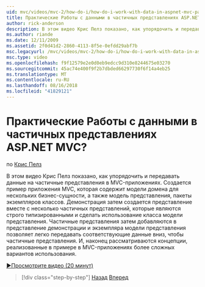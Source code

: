 ```yaml
---
uid: mvc/videos/mvc-2/how-do-i/how-do-i-work-with-data-in-aspnet-mvc-partial-views
title: Практические Работы с данными в частичных представлениях ASP.NET MVC? | Документы Майкрософт
author: rick-anderson
description: В этом видео Крис Пелз показано, как упорядочить и передавать данные на частичные представления в MVC-приложениях. Создается пример приложения MVC, которая содержит домен...
ms.author: riande
ms.date: 12/11/2009
ms.assetid: 2f0d41d2-2860-4113-8f5e-0efdd29abf7b
msc.legacyurl: /mvc/videos/mvc-2/how-do-i/how-do-i-work-with-data-in-aspnet-mvc-partial-views
msc.type: video
ms.openlocfilehash: f9f12579e2e0d0eb9edcc9d310e8244675e03270
ms.sourcegitcommit: 45ac74e400f9f2b7dbded66297730f6f14a4eb25
ms.translationtype: MT
ms.contentlocale: ru-RU
ms.lasthandoff: 08/16/2018
ms.locfileid: "41829121"
---
```

<a name="how-do-i-work-with-data-in-aspnet-mvc-partial-views"></a>Практические Работы с данными в частичных представлениях ASP.NET MVC?
====================
по [Крис Пелз](https://twitter.com/chrispels)

В этом видео Крис Пелз показано, как упорядочить и передавать данные на частичные представления в MVC-приложениях. Создается пример приложения MVC, которая содержит модели домена для нескольких бизнес-сущности, а также модель представления, пакеты экземпляров классов. Демонстрация затем создается представление вместе с несколько частичных представлений, которые являются строго типизированными и сделать использование класса модели представления. Частичные представления затем добавляются в представление демонстрации и экземпляра модели представления позволяет легко передавать соответствующие данные вниз, чтобы частичные представления. И, наконец рассматриваются концепции, реализованные в примере в MVC-приложениях более сложных вариантов использования.

[&#9654;Просмотрите видео (20 минут)](https://channel9.msdn.com/Blogs/ASP-NET-Site-Videos/how-do-i-work-with-data-in-aspnet-mvc-partial-views)

> [!div class="step-by-step"]
> [Назад](how-do-i-return-json-formatted-data-for-an-ajax-call-in-an-aspnet-mvc-web-application.md)
> [Вперед](how-do-i-implement-view-models-to-manage-data-for-aspnet-mvc-views.md)
